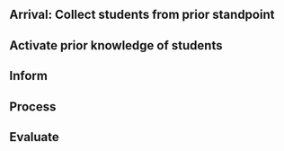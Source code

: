 ## Arrival: Collect students from prior standpoint
## Activate prior knowledge of students
## Inform
## Process
## Evaluate
